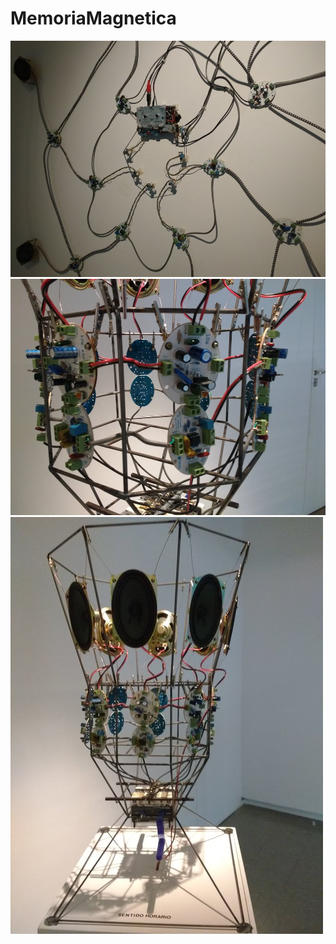 # MemoriaMagnetica
![alt tag](https://raw.githubusercontent.com/labodejuguete/MemoriaMagnetica/master/MMI.jpg)
![alt tag](https://raw.githubusercontent.com/labodejuguete/MemoriaMagnetica/master/MMII.jpg)
![alt tag](https://raw.githubusercontent.com/labodejuguete/MemoriaMagnetica/master/MMIII.jpg)
